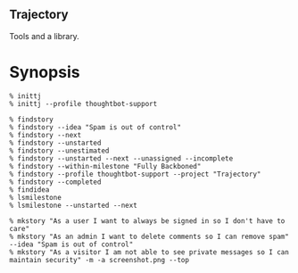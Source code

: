 Trajectory
----------

Tools and a library.

Synopsis
========

    % inittj
    % inittj --profile thoughtbot-support

    % findstory
    % findstory --idea "Spam is out of control"
    % findstory --next
    % findstory --unstarted
    % findstory --unestimated
    % findstory --unstarted --next --unassigned --incomplete
    % findstory --within-milestone "Fully Backboned"
    % findstory --profile thoughtbot-support --project "Trajectory"
    % findstory --completed
    % findidea
    % lsmilestone
    % lsmilestone --unstarted --next

    % mkstory "As a user I want to always be signed in so I don't have to care"
    % mkstory "As an admin I want to delete comments so I can remove spam" --idea "Spam is out of control"
    % mkstory "As a visitor I am not able to see private messages so I can maintain security" -m -a screenshot.png --top
